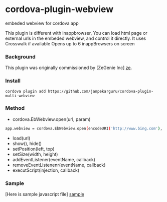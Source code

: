 
# cordova-plugin-webview
embeded webview for cordova app

This plugin is different with inappbrowser, You can load html page or external urls in the embeded webview, and control it directly.
It uses Crosswalk if available
Opens up to 6 inappBrowsers on screen

### Background
This plugin was originally commissioned by [ZeGenie Inc] [ze].

### Install
    cordova plugin add https://github.com/janpekarguru/cordova-plugin-multi-webview

### Method
  - cordova.EbWebview.open(url, param)
```sh    
app.webview = cordova.EbWebview.open(encodeURI('http://www.bing.com'), 'left='+app.left+',top='+app.top+',width=320,height=200');
```
  - load(url)
  - show(), hide()
  - setPosition(left, top)
  - setSize(width, height)
  - addEventListener(eventName, callback)
  - removeEventListenenr(eventName, callback)
  - executScript(injection, callback)

### Sample
[Here is sample javascript file] [sample]

   [PlDb]: <https://github.com/joemccann/dillinger/tree/master/plugins/dropbox/README.md>
   [sample]: <https://github.com/covernal/cordova-plugin-webview/blob/master/sample/index.js>
   [ze]: <http://www.zegenie.com>
